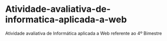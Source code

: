 # Atividade-avaliativa-de-informatica-aplicada-a-web
Atividade avaliativa de Informática aplicada a Web referente ao 4º Bimestre
